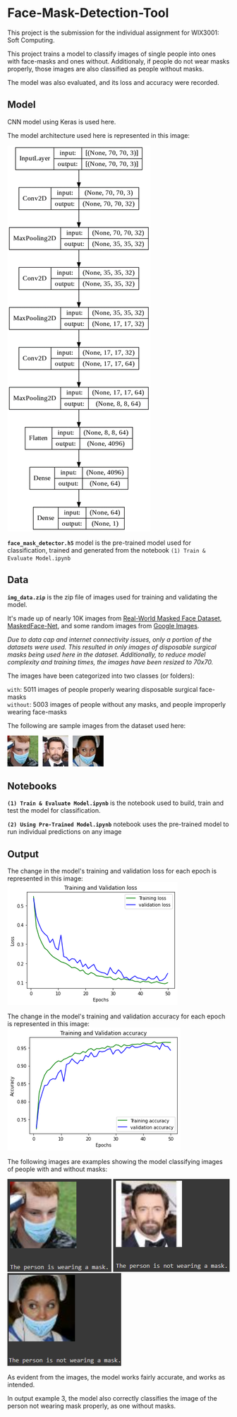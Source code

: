 # Face-Mask-Detection-Tool
This project is the submission for the individual assignment for WIX3001: Soft Computing.

This project trains a model to classify images of single people into ones with face-masks and ones without. Additionaly, if people do not wear masks properly, those images are also classified as people without masks.

The model was also evaluated, and its loss and accuracy were recorded.  



## Model

CNN model using Keras is used here.  

The model architecture used here is represented in this image:  

![CNN Model Architecture](/repo_images/model_architecture.png)  

**`face_mask_detector.h5`** model is the pre-trained model used for classification, trained and generated from the notebook `(1) Train & Evaluate Model.ipynb`



## Data

**`img_data.zip`** is the zip file of images used for training and validating the model.

It's made up of nearly 10K images from [Real-World Masked Face Dataset](https://github.com/X-zhangyang/Real-World-Masked-Face-Dataset), [MaskedFace-Net](https://github.com/cabani/MaskedFace-Net), and some random images from [Google Images](https://www.google.com/imghp).

*Due to data cap and internet connectivity issues, only a portion of the datasets were used. This resulted in only images of disposable surgical masks being used here in the dataset. Additionally, to reduce model complexity and training times, the images have been resized to 70x70.*


The images have been categorized into two classes (or folders):

`with`:  5011 images of people properly wearing disposable surgical face-masks  
`without`:  5003 images of people without any masks, and people improperly wearing face-masks  


The following are sample images from the dataset used here:  

![Input #1](/repo_images/input_1.jpg)  ![Input #2](/repo_images/input_2.jpg)  ![Input #3](/repo_images/input_3.jpg)  



## Notebooks

**```(1) Train & Evaluate Model.ipynb```** is the notebook used to build, train and test the model for classification.  

**```(2) Using Pre-Trained Model.ipynb```** notebook uses the pre-trained model to run individual predictions on any image



## Output

The change in the model's training and validation loss for each epoch is represented in this image:  
![Loss](/repo_images/model_loss.png)  

The change in the model's training and validation accuracy for each epoch is represented in this image:  
![Accuracy](/repo_images/model_accuracy.png)  

The following images are examples showing the model classifying images of people with and without masks:  

![Output #1](/repo_images/output_1.png)  ![Output #2](/repo_images/output_2.png)  ![Output #3](/repo_images/output_3.png)  

As evident from the images, the model works fairly accurate, and works as intended.  

In output example 3, the model also correctly classifies the image of the person not wearing mask properly, as one without masks.
